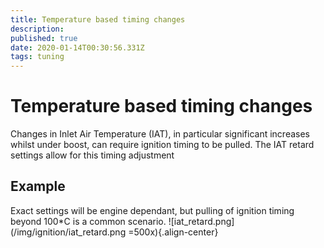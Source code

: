 ```yaml
---
title: Temperature based timing changes
description: 
published: true
date: 2020-01-14T00:30:56.331Z
tags: tuning
---
```


# Temperature based timing changes
Changes in Inlet Air Temperature (IAT), in particular significant increases whilst under boost, can require ignition timing to be pulled. The IAT retard settings allow for this timing adjustment

## Example
Exact settings will be engine dependant, but pulling of ignition timing beyond 100\*C is a common scenario.
![iat_retard.png](/img/ignition/iat_retard.png =500x){.align-center}